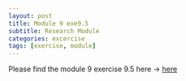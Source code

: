```yaml
---
layout: post
title: Module 9 exe9.5
subtitle: Research Module
categories: excercise
tags: [exercise, module]
---
```


[docs]: https://sudeshnaidoo.github.io/assets/pdf/Exe9_2D_ex9_5_Completed.xLsx

Please find the module 9 exercise 9.5 here -> [here][docs]

